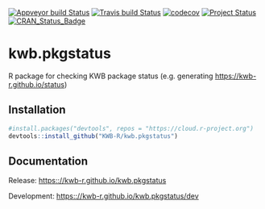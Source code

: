 [![Appveyor build Status](https://ci.appveyor.com/api/projects/status/github/KWB-R/kwb.pkgstatus?branch=master&svg=true)](https://ci.appveyor.com/project/KWB-R/kwb-pkgstatus/branch/master)
[![Travis build Status](https://travis-ci.org/KWB-R/kwb.pkgstatus.svg?branch=master)](https://travis-ci.org/KWB-R/kwb.pkgstatus)
[![codecov](https://codecov.io/github/KWB-R/kwb.pkgstatus/branch/master/graphs/badge.svg)](https://codecov.io/github/KWB-R/kwb.pkgstatus)
[![Project Status](https://img.shields.io/badge/lifecycle-experimental-orange.svg)](https://www.tidyverse.org/lifecycle/#experimental)
[![CRAN_Status_Badge](https://www.r-pkg.org/badges/version/kwb.pkgstatus)]()

# kwb.pkgstatus

R package for checking KWB package status (e.g. generating https://kwb-r.github.io/status)

## Installation

```r
#install.packages("devtools", repos = "https://cloud.r-project.org")
devtools::install_github("KWB-R/kwb.pkgstatus")
```

## Documentation

Release: [https:://kwb-r.github.io/kwb.pkgstatus](https:://kwb-r.github.io/kwb.pkgstatus)

Development: [https:://kwb-r.github.io/kwb.pkgstatus/dev](https:://kwb-r.github.io/kwb.pkgstatus/dev)
